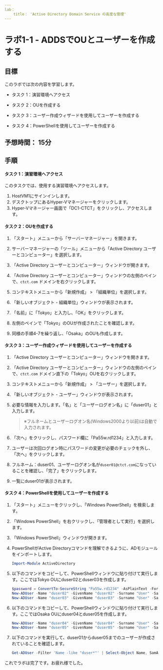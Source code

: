 ```yaml
---
lab：
    title： 'Active Directory Domain Service の高度な管理'
---
```


# ラボ1-1  - ADDSでOUとユーザーを作成する

## 目標

このラボでは次の内容を学習します。

+ タスク 1：演習環境へアクセス

+ タスク 2：OUを作成する

+ タスク 3：ユーザー作成ウィザードを使用してユーザーを作成する

+ タスク 4：PowerShellを使用してユーザーを作成する

  

## 予想時間： 15分



## 手順

#### タスク 1：演習環境へアクセス

このタスクでは、使用する演習環境へアクセスします。

1. HostVM1にサインインします。
1. デスクトップにあるHyper-Vマネージャーをクリックします。
1. Hyper-Vマネージャー画面で「DC1-CTCT」をクリックし、アクセスします。



#### タスク 2：OUを作成する

1. 「スタート」メニューから「サーバーマネージャー」を開きます。

1. サーバーマネージャーの「ツール」メニューから「Active Directory ユーザーとコンピューター」を選択します。

1. 「Active Directory ユーザーとコンピューター」ウィンドウが開きます。

1. 「Active Directory ユーザーとコンピューター」ウィンドウの左側のペインで、`ctct.com` ドメインを右クリックします。

1. コンテキストメニューから「新規作成」 > 「組織単位」を選択します。

1. 「新しいオブジェクト - 組織単位」ウィンドウが表示されます。

1. 「名前」に「Tokyo」と入力し、「OK」をクリックします。

1. 左側のペインで「Tokyo」のOUが作成されたことを確認します。

1. 同様の手順4-7を繰り返し、「Osaka」のOUも作成します。

     

#### タスク 3：ユーザー作成ウィザードを使用してユーザーを作成する

1. 「Active Directory ユーザーとコンピューター」ウィンドウを開きます。

1. 「Active Directory ユーザーとコンピューター」ウィンドウの左側のペインで、`ctct.com` ドメイン直下の「Tokyo」OUを右クリックします。

1. コンテキストメニューから「新規作成」 > 「ユーザー」を選択します。

1. 「新しいオブジェクト - ユーザー」ウィンドウが表示されます。

1. 必要な情報を入力します。「名」と「ユーザーログオン名」に「duser01」と入力します。

   > ※フルネームとユーザーログオン名(Windows2000より以前)は自動で入力されます。

1. 「次へ」をクリックし、パスワード欄に「Pa55w.rd1234」と入力します。

1. ユーザーは次回ログオン時にパスワードの変更が必要のチェックを外し、「次へ」をクリックします。

1. フルネーム：duser01、ユーザーログオン名が`duser01@ctct.com`になっていることを確認し、「完了」をクリックします。

1. 一覧にduser01が表示されます。

   

#### タスク 4：PowerShellを使用してユーザーを作成する

1. 「スタート」メニューをクリックし、「Windows PowerShell」を検索します。

1. 「Windows PowerShell」を右クリックし、「管理者として実行」を選択します。

1. 「Windows PowerShell」ウィンドウが開きます。

1. PowerShellがActive Directoryコマンドを理解できるように、ADモジュールをインポートします。

   ```powershell
   Import-Module ActiveDirectory
   ```

1. 以下のコマンドをコピーして、PowerShellウィンドウに貼り付けて実行します。ここではTokyo OUにduser02とduser03を作成します。

   ```powershell
   $password = ConvertTo-SecureString "Pa55w.rd1234" -AsPlainText -Force
   New-ADUser -Name "duser02" -GivenName "duser02" -Surname "User" -SamAccountName "duser02" -UserPrincipalName "duser02@ctct.com" -Path "OU=Tokyo,DC=ctct,DC=com" -AccountPassword $password -Enabled $true
   New-ADUser -Name "duser03" -GivenName "duser03" -Surname "User" -SamAccountName "duser03" -UserPrincipalName "duser03@ctct.com" -Path "OU=Tokyo,DC=ctct,DC=com" -AccountPassword $password -Enabled $true
   ```

1. 以下のコマンドをコピーして、PowerShellウィンドウに貼り付けて実行します。ここではOsaka OUにduser04とduser05を作成します。

   ```powershell
   New-ADUser -Name "duser04" -GivenName "duser04" -Surname "User" -SamAccountName "duser04" -UserPrincipalName "duser04@ctct.com" -Path "OU=Osaka,DC=ctct,DC=com" -AccountPassword $password -Enabled $true
   New-ADUser -Name "duser05" -GivenName "duser05" -Surname "User" -SamAccountName "duser05" -UserPrincipalName "duser05@ctct.com" -Path "OU=Osaka,DC=ctct,DC=com" -AccountPassword $password -Enabled $true
   ```

1. 以下のコマンドを実行して、duser01からduser05までのユーザーが作成されていることを確認します。

   ```powershell
   Get-ADUser -Filter 'Name -like "duser*"' | Select-Object Name, SamAccountName, DistinguishedName
   ```



これでラボは完了です。お疲れ様でした。

